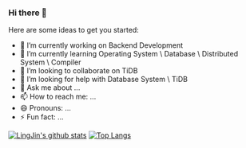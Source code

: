 ### Hi there 👋

<!--
**JinLingChristopher/JinLingChristopher** is a ✨ _special_ ✨ repository because its `README.md` (this file) appears on your GitHub profile.
-->
Here are some ideas to get you started:

- 🔭 I’m currently working on Backend Development
- 🌱 I’m currently learning Operating System \ Database \ Distributed System \ Compiler
- 👯 I’m looking to collaborate on TiDB
- 🤔 I’m looking for help with Database System \ TiDB
- 💬 Ask me about ...
- 📫 How to reach me: ...
- 😄 Pronouns: ...
- ⚡ Fun fact: ...

[![LingJin's github stats](https://github-readme-stats.vercel.app/api?username=JinLingChristopher&count_private=true&show_icons=true&theme=radical)](https://github.com/JinLingChristopher/github-readme-stats)
[![Top Langs](https://github-readme-stats.vercel.app/api/top-langs/?username=JinLingChristopher&count_private=true&show_icons=true&theme=radical)](https://github.com/JinLingChristopher/github-readme-stats)

